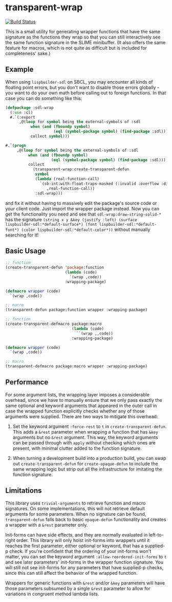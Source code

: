 transparent-wrap
================

[![Build Status](https://travis-ci.org/DalekBaldwin/transparent-wrap.svg?branch=master)](https://travis-ci.org/DalekBaldwin/transparent-wrap)

This is a small utility for generating wrapper functions that have the same signature as the functions they wrap so that you can still interactively see the same function signature in the SLIME minibuffer. (It also offers the same feature for macros, which is not quite as difficult but is included for completeness' sake.)

Example
-------

When using `lispbuilder-sdl` on SBCL, you may encounter all kinds of floating point errors, but you don't want to disable those errors globally - you want to do your own math before calling out to foreign functions. In that case you can do something like this:

```lisp
(defpackage :sdl-wrap
  (:use :cl)
  #.`(:export
      ,@(loop for symbol being the external-symbols of :sdl
           when (and (fboundp symbol)
                     (eql (symbol-package symbol) (find-package :sdl)))
           collect symbol)))

#.`(progn
     ,@(loop for symbol being the external-symbols of :sdl
          when (and (fboundp symbol)
                    (eql (symbol-package symbol) (find-package :sdl)))
          collect
            (transparent-wrap:create-transparent-defun
             symbol
             (lambda (real-function-call)
               `(sb-int:with-float-traps-masked (:invalid :overflow :divide-by-zero)
                  ,real-function-call))
             :sdl-wrap)))
```

and fix it without having to massively edit the package's source code or your client code. Just import the wrapper package instead. Now you can get the functionality you need and see that `sdl-wrap:draw-string-solid-*` has the signature `(string x y &key (justify :left) (surface lispbuilder-sdl:*default-surface*) (font lispbuilder-sdl:*default-font*) (color lispbuilder-sdl:*default-color*))` without manually searching for it!

Basic Usage
-----------

```lisp
;; function
(create-transparent-defun 'package:function
                          (lambda (code)
                            `(wrap ,code))
                          :wrapping-package)
```

```lisp
(defmacro wrapper (code)
  `(wrap ,code))

;; macro
(transparent-defun package:function wrapper :wrapping-package)
```

```lisp
;; function
(create-transparent-defmacro package:macro
                             (lambda (code)
                               ``(wrap ,,code))
                             :wrapping-package)
```

```lisp
(defmacro wrapper (code)
  `(wrap ,code))

;; macro
(transparent-defmacro package:macro wrapper :wrapping-package)
```

Performance
-----------

For some argument lists, the wrapping layer imposes a considerable overhead, since we have to manually ensure that we only pass exactly the same optional and keyword arguments that appeared in the outer call in case the wrapped function explicitly checks whether any of those arguments were supplied. There are two ways to mitigate this overhead:

1. Set the keyword argument `:force-rest` to `t` in `create-transparent-defun`. This adds a `&rest` parameter when wrapping a function that has `&key` arguments but no `&rest` argument. This way, the keyword arguments can be passed through with `apply` without checking which ones are present, with minimal clutter added to the function signature.

2. When turning a development build into a production build, you can swap out `create-transparent-defun` for `create-opaque-defun` to include the same wrapping logic but strip out all the infrastructure for imitating the function signature.

Limitations
-----------

This library uses `trivial-arguments` to retrieve function and macro signatures. On some implementations, this will not retrieve default arguments for some parameters. When no signature can be found, `transparent-defun` falls back to basic `opaque-defun` functionality and creates a wrapper with a `&rest` parameter only.

Init-forms can have side effects, and they are normally evaluated in left-to-right order. This library will only hoist init-forms into wrappers until it reaches the first parameter, either optional or keyword, that has a supplied-p check. If you're confident that the ordering of your init-forms won't matter, you can set the keyword argument `:allow-reordered-init-forms` to `t` and see later parameters' init-forms in the wrapper function signature. You will still not see init-forms for any parameters that have supplied-p checks, since this can still affect the behavior of the wrapped function.

Wrappers for generic functions with `&rest` and/or `&key` parameters will have those parameters subsumed by a single `&rest` parameter to allow for variations in congruent method lambda lists.
